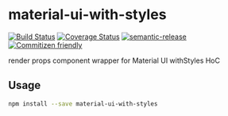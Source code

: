 # material-ui-with-styles

[![Build Status](https://travis-ci.org/jcoreio/material-ui-with-styles.svg?branch=master)](https://travis-ci.org/jcoreio/material-ui-with-styles)
[![Coverage Status](https://codecov.io/gh/jcoreio/material-ui-with-styles/branch/master/graph/badge.svg)](https://codecov.io/gh/jcoreio/material-ui-with-styles)
[![semantic-release](https://img.shields.io/badge/%20%20%F0%9F%93%A6%F0%9F%9A%80-semantic--release-e10079.svg)](https://github.com/semantic-release/semantic-release)
[![Commitizen friendly](https://img.shields.io/badge/commitizen-friendly-brightgreen.svg)](http://commitizen.github.io/cz-cli/)

render props component wrapper for Material UI withStyles HoC

## Usage

```sh
npm install --save material-ui-with-styles
```

